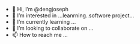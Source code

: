 - 👋 Hi, I’m @dengjoseph
- 👀 I’m interested in ...leanrning..softwore project...
- 🌱 I’m currently learning ...
- 💞️ I’m looking to collaborate on ...
- 📫 How to reach me ...

<!---
dengjoseph/dengjoseph is a ✨ special ✨ repository because its `README.md` (this file) appears on your GitHub profile.
You can click the Preview link to take a look at your changes.
--->
